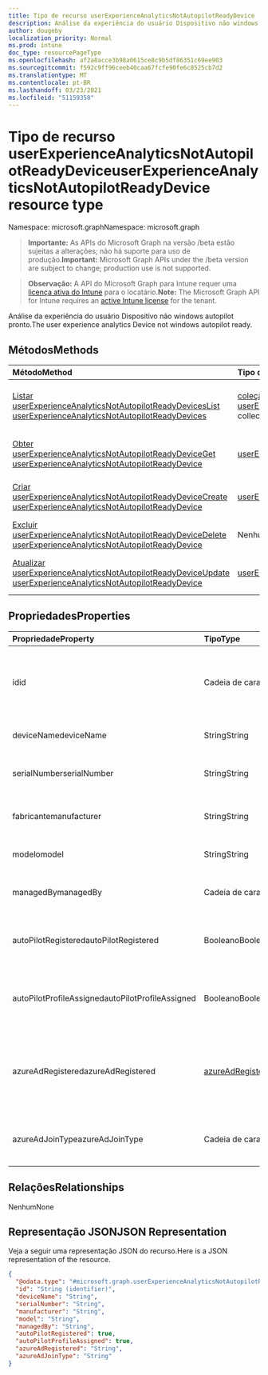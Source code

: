 ```yaml
---
title: Tipo de recurso userExperienceAnalyticsNotAutopilotReadyDevice
description: Análise da experiência do usuário Dispositivo não windows autopilot pronto.
author: dougeby
localization_priority: Normal
ms.prod: intune
doc_type: resourcePageType
ms.openlocfilehash: af2a8acce3b98a0615ce8c9b5df86351c69ee903
ms.sourcegitcommit: f592c9ff96ceeb40caa67fcfe90fe6c8525cb7d2
ms.translationtype: MT
ms.contentlocale: pt-BR
ms.lasthandoff: 03/23/2021
ms.locfileid: "51159358"
---
```

# <a name="userexperienceanalyticsnotautopilotreadydevice-resource-type"></a><span data-ttu-id="63792-103">Tipo de recurso userExperienceAnalyticsNotAutopilotReadyDevice</span><span class="sxs-lookup"><span data-stu-id="63792-103">userExperienceAnalyticsNotAutopilotReadyDevice resource type</span></span>

<span data-ttu-id="63792-104">Namespace: microsoft.graph</span><span class="sxs-lookup"><span data-stu-id="63792-104">Namespace: microsoft.graph</span></span>

> <span data-ttu-id="63792-105">**Importante:** As APIs do Microsoft Graph na versão /beta estão sujeitas a alterações; não há suporte para uso de produção.</span><span class="sxs-lookup"><span data-stu-id="63792-105">**Important:** Microsoft Graph APIs under the /beta version are subject to change; production use is not supported.</span></span>

> <span data-ttu-id="63792-106">**Observação:** A API do Microsoft Graph para Intune requer uma [licença ativa do Intune](https://go.microsoft.com/fwlink/?linkid=839381) para o locatário.</span><span class="sxs-lookup"><span data-stu-id="63792-106">**Note:** The Microsoft Graph API for Intune requires an [active Intune license](https://go.microsoft.com/fwlink/?linkid=839381) for the tenant.</span></span>

<span data-ttu-id="63792-107">Análise da experiência do usuário Dispositivo não windows autopilot pronto.</span><span class="sxs-lookup"><span data-stu-id="63792-107">The user experience analytics Device not windows autopilot ready.</span></span>

## <a name="methods"></a><span data-ttu-id="63792-108">Métodos</span><span class="sxs-lookup"><span data-stu-id="63792-108">Methods</span></span>
|<span data-ttu-id="63792-109">Método</span><span class="sxs-lookup"><span data-stu-id="63792-109">Method</span></span>|<span data-ttu-id="63792-110">Tipo de retorno</span><span class="sxs-lookup"><span data-stu-id="63792-110">Return Type</span></span>|<span data-ttu-id="63792-111">Descrição</span><span class="sxs-lookup"><span data-stu-id="63792-111">Description</span></span>|
|:---|:---|:---|
|[<span data-ttu-id="63792-112">Listar userExperienceAnalyticsNotAutopilotReadyDevices</span><span class="sxs-lookup"><span data-stu-id="63792-112">List userExperienceAnalyticsNotAutopilotReadyDevices</span></span>](../api/intune-devices-userexperienceanalyticsnotautopilotreadydevice-list.md)|<span data-ttu-id="63792-113">[coleção userExperienceAnalyticsNotAutopilotReadyDevice](../resources/intune-devices-userexperienceanalyticsnotautopilotreadydevice.md)</span><span class="sxs-lookup"><span data-stu-id="63792-113">[userExperienceAnalyticsNotAutopilotReadyDevice](../resources/intune-devices-userexperienceanalyticsnotautopilotreadydevice.md) collection</span></span>|<span data-ttu-id="63792-114">Listar propriedades e relações dos [objetos userExperienceAnalyticsNotAutopilotReadyDevice.](../resources/intune-devices-userexperienceanalyticsnotautopilotreadydevice.md)</span><span class="sxs-lookup"><span data-stu-id="63792-114">List properties and relationships of the [userExperienceAnalyticsNotAutopilotReadyDevice](../resources/intune-devices-userexperienceanalyticsnotautopilotreadydevice.md) objects.</span></span>|
|[<span data-ttu-id="63792-115">Obter userExperienceAnalyticsNotAutopilotReadyDevice</span><span class="sxs-lookup"><span data-stu-id="63792-115">Get userExperienceAnalyticsNotAutopilotReadyDevice</span></span>](../api/intune-devices-userexperienceanalyticsnotautopilotreadydevice-get.md)|[<span data-ttu-id="63792-116">userExperienceAnalyticsNotAutopilotReadyDevice</span><span class="sxs-lookup"><span data-stu-id="63792-116">userExperienceAnalyticsNotAutopilotReadyDevice</span></span>](../resources/intune-devices-userexperienceanalyticsnotautopilotreadydevice.md)|<span data-ttu-id="63792-117">Leia propriedades e relações do [objeto userExperienceAnalyticsNotAutopilotReadyDevice.](../resources/intune-devices-userexperienceanalyticsnotautopilotreadydevice.md)</span><span class="sxs-lookup"><span data-stu-id="63792-117">Read properties and relationships of the [userExperienceAnalyticsNotAutopilotReadyDevice](../resources/intune-devices-userexperienceanalyticsnotautopilotreadydevice.md) object.</span></span>|
|[<span data-ttu-id="63792-118">Criar userExperienceAnalyticsNotAutopilotReadyDevice</span><span class="sxs-lookup"><span data-stu-id="63792-118">Create userExperienceAnalyticsNotAutopilotReadyDevice</span></span>](../api/intune-devices-userexperienceanalyticsnotautopilotreadydevice-create.md)|[<span data-ttu-id="63792-119">userExperienceAnalyticsNotAutopilotReadyDevice</span><span class="sxs-lookup"><span data-stu-id="63792-119">userExperienceAnalyticsNotAutopilotReadyDevice</span></span>](../resources/intune-devices-userexperienceanalyticsnotautopilotreadydevice.md)|<span data-ttu-id="63792-120">Crie um novo [objeto userExperienceAnalyticsNotAutopilotReadyDevice.](../resources/intune-devices-userexperienceanalyticsnotautopilotreadydevice.md)</span><span class="sxs-lookup"><span data-stu-id="63792-120">Create a new [userExperienceAnalyticsNotAutopilotReadyDevice](../resources/intune-devices-userexperienceanalyticsnotautopilotreadydevice.md) object.</span></span>|
|[<span data-ttu-id="63792-121">Excluir userExperienceAnalyticsNotAutopilotReadyDevice</span><span class="sxs-lookup"><span data-stu-id="63792-121">Delete userExperienceAnalyticsNotAutopilotReadyDevice</span></span>](../api/intune-devices-userexperienceanalyticsnotautopilotreadydevice-delete.md)|<span data-ttu-id="63792-122">Nenhum</span><span class="sxs-lookup"><span data-stu-id="63792-122">None</span></span>|<span data-ttu-id="63792-123">Exclui um [userExperienceAnalyticsNotAutopilotReadyDevice](../resources/intune-devices-userexperienceanalyticsnotautopilotreadydevice.md).</span><span class="sxs-lookup"><span data-stu-id="63792-123">Deletes a [userExperienceAnalyticsNotAutopilotReadyDevice](../resources/intune-devices-userexperienceanalyticsnotautopilotreadydevice.md).</span></span>|
|[<span data-ttu-id="63792-124">Atualizar userExperienceAnalyticsNotAutopilotReadyDevice</span><span class="sxs-lookup"><span data-stu-id="63792-124">Update userExperienceAnalyticsNotAutopilotReadyDevice</span></span>](../api/intune-devices-userexperienceanalyticsnotautopilotreadydevice-update.md)|[<span data-ttu-id="63792-125">userExperienceAnalyticsNotAutopilotReadyDevice</span><span class="sxs-lookup"><span data-stu-id="63792-125">userExperienceAnalyticsNotAutopilotReadyDevice</span></span>](../resources/intune-devices-userexperienceanalyticsnotautopilotreadydevice.md)|<span data-ttu-id="63792-126">Atualize as propriedades de [um objeto userExperienceAnalyticsNotAutopilotReadyDevice.](../resources/intune-devices-userexperienceanalyticsnotautopilotreadydevice.md)</span><span class="sxs-lookup"><span data-stu-id="63792-126">Update the properties of a [userExperienceAnalyticsNotAutopilotReadyDevice](../resources/intune-devices-userexperienceanalyticsnotautopilotreadydevice.md) object.</span></span>|

## <a name="properties"></a><span data-ttu-id="63792-127">Propriedades</span><span class="sxs-lookup"><span data-stu-id="63792-127">Properties</span></span>
|<span data-ttu-id="63792-128">Propriedade</span><span class="sxs-lookup"><span data-stu-id="63792-128">Property</span></span>|<span data-ttu-id="63792-129">Tipo</span><span class="sxs-lookup"><span data-stu-id="63792-129">Type</span></span>|<span data-ttu-id="63792-130">Descrição</span><span class="sxs-lookup"><span data-stu-id="63792-130">Description</span></span>|
|:---|:---|:---|
|<span data-ttu-id="63792-131">id</span><span class="sxs-lookup"><span data-stu-id="63792-131">id</span></span>|<span data-ttu-id="63792-132">Cadeia de caracteres</span><span class="sxs-lookup"><span data-stu-id="63792-132">String</span></span>|<span data-ttu-id="63792-133">O identificador exclusivo do dispositivo intune de análise de experiência do usuário.</span><span class="sxs-lookup"><span data-stu-id="63792-133">The unique identifier of the user experience analytics intune device.</span></span>|
|<span data-ttu-id="63792-134">deviceName</span><span class="sxs-lookup"><span data-stu-id="63792-134">deviceName</span></span>|<span data-ttu-id="63792-135">String</span><span class="sxs-lookup"><span data-stu-id="63792-135">String</span></span>|<span data-ttu-id="63792-136">O nome do dispositivo intune.</span><span class="sxs-lookup"><span data-stu-id="63792-136">The intune device's name.</span></span>|
|<span data-ttu-id="63792-137">serialNumber</span><span class="sxs-lookup"><span data-stu-id="63792-137">serialNumber</span></span>|<span data-ttu-id="63792-138">String</span><span class="sxs-lookup"><span data-stu-id="63792-138">String</span></span>|<span data-ttu-id="63792-139">O número de série do dispositivo intune.</span><span class="sxs-lookup"><span data-stu-id="63792-139">The intune device's serial number.</span></span>|
|<span data-ttu-id="63792-140">fabricante</span><span class="sxs-lookup"><span data-stu-id="63792-140">manufacturer</span></span>|<span data-ttu-id="63792-141">String</span><span class="sxs-lookup"><span data-stu-id="63792-141">String</span></span>|<span data-ttu-id="63792-142">O fabricante do dispositivo intune.</span><span class="sxs-lookup"><span data-stu-id="63792-142">The intune device's manufacturer.</span></span>|
|<span data-ttu-id="63792-143">modelo</span><span class="sxs-lookup"><span data-stu-id="63792-143">model</span></span>|<span data-ttu-id="63792-144">String</span><span class="sxs-lookup"><span data-stu-id="63792-144">String</span></span>|<span data-ttu-id="63792-145">O modelo do dispositivo intune.</span><span class="sxs-lookup"><span data-stu-id="63792-145">The intune device's model.</span></span>|
|<span data-ttu-id="63792-146">managedBy</span><span class="sxs-lookup"><span data-stu-id="63792-146">managedBy</span></span>|<span data-ttu-id="63792-147">Cadeia de caracteres</span><span class="sxs-lookup"><span data-stu-id="63792-147">String</span></span>|<span data-ttu-id="63792-148">O dispositivo do intune é gerenciado por.</span><span class="sxs-lookup"><span data-stu-id="63792-148">The intune device's managed by.</span></span>|
|<span data-ttu-id="63792-149">autoPilotRegistered</span><span class="sxs-lookup"><span data-stu-id="63792-149">autoPilotRegistered</span></span>|<span data-ttu-id="63792-150">Booleano</span><span class="sxs-lookup"><span data-stu-id="63792-150">Boolean</span></span>|<span data-ttu-id="63792-151">O piloto automático do dispositivo intuneRegistered.</span><span class="sxs-lookup"><span data-stu-id="63792-151">The intune device's autopilotRegistered.</span></span>|
|<span data-ttu-id="63792-152">autoPilotProfileAssigned</span><span class="sxs-lookup"><span data-stu-id="63792-152">autoPilotProfileAssigned</span></span>|<span data-ttu-id="63792-153">Booleano</span><span class="sxs-lookup"><span data-stu-id="63792-153">Boolean</span></span>|<span data-ttu-id="63792-154">O autopilotProfileAssigned do dispositivo intune.</span><span class="sxs-lookup"><span data-stu-id="63792-154">The intune device's autopilotProfileAssigned.</span></span>|
|<span data-ttu-id="63792-155">azureAdRegistered</span><span class="sxs-lookup"><span data-stu-id="63792-155">azureAdRegistered</span></span>|[<span data-ttu-id="63792-156">azureAdRegisteredState</span><span class="sxs-lookup"><span data-stu-id="63792-156">azureAdRegisteredState</span></span>](../resources/intune-devices-azureadregisteredstate.md)|<span data-ttu-id="63792-157">O dispositivo do intune é azureAdRegistered.</span><span class="sxs-lookup"><span data-stu-id="63792-157">The intune device's azureAdRegistered.</span></span> <span data-ttu-id="63792-158">Os valores possíveis são: `no`, `yes`, `unknown`.</span><span class="sxs-lookup"><span data-stu-id="63792-158">Possible values are: `no`, `yes`, `unknown`.</span></span>|
|<span data-ttu-id="63792-159">azureAdJoinType</span><span class="sxs-lookup"><span data-stu-id="63792-159">azureAdJoinType</span></span>|<span data-ttu-id="63792-160">Cadeia de caracteres</span><span class="sxs-lookup"><span data-stu-id="63792-160">String</span></span>|<span data-ttu-id="63792-161">O azure Ad joinType do dispositivo do intune.</span><span class="sxs-lookup"><span data-stu-id="63792-161">The intune device's azure Ad joinType.</span></span>|

## <a name="relationships"></a><span data-ttu-id="63792-162">Relações</span><span class="sxs-lookup"><span data-stu-id="63792-162">Relationships</span></span>
<span data-ttu-id="63792-163">Nenhum</span><span class="sxs-lookup"><span data-stu-id="63792-163">None</span></span>

## <a name="json-representation"></a><span data-ttu-id="63792-164">Representação JSON</span><span class="sxs-lookup"><span data-stu-id="63792-164">JSON Representation</span></span>
<span data-ttu-id="63792-165">Veja a seguir uma representação JSON do recurso.</span><span class="sxs-lookup"><span data-stu-id="63792-165">Here is a JSON representation of the resource.</span></span>
<!-- {
  "blockType": "resource",
  "keyProperty": "id",
  "@odata.type": "microsoft.graph.userExperienceAnalyticsNotAutopilotReadyDevice"
}
-->
``` json
{
  "@odata.type": "#microsoft.graph.userExperienceAnalyticsNotAutopilotReadyDevice",
  "id": "String (identifier)",
  "deviceName": "String",
  "serialNumber": "String",
  "manufacturer": "String",
  "model": "String",
  "managedBy": "String",
  "autoPilotRegistered": true,
  "autoPilotProfileAssigned": true,
  "azureAdRegistered": "String",
  "azureAdJoinType": "String"
}
```




